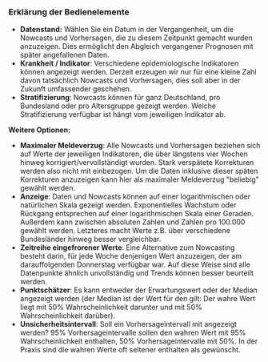 ### Erklärung der Bedienelemente

- **Datenstand:** Wählen Sie ein Datum in der Vergangenheit, um die Nowcasts und Vorhersagen, die zu diesem Zeitpunkt gemacht wurden anzuzeigen. Dies ermöglicht den Abgleich vergangener Prognosen mit später angefallenen Daten.
- **Krankheit / Indikator**: Verschiedene epidemiologische Indikatoren können angezeigt werden. Derzeit erzeugen wir nur für eine kleine Zahl davon tatsächlich Nowcasts und Vorhersagen, dies soll aber in der Zukunft umfassender geschehen.
- **Stratifizierung**: Nowcasts können für ganz Deutschland, pro Bundesland oder pro Altersgruppe gezeigt werden. Welche Stratifizierung verfügbar ist hängt vom jeweiligen Indikator ab.
<!---
- **Grafische Darstellung**: Nowcasts können auf zwei Arten dargestellt weren: Entweder in einem interaktiven Plot, in dem für ein Bundesland/eine Altersgruppe mehrere Modelle verglichen werden können; hier ist zoomen etc. möglich. Oder in einer Übersichtsansicht, in der für ein ausgewähltes Modell alle Bundesländer oder Altersgruppen gezeigt werden.
- **Zeige Übersichtstabelle**: Zeigt eine Übersichtabelle, in der für ein gewähltes Modell und Meldedatum die Nowcasts für alle Bundesländer oder Altersgruppen aufgeführt werden. Die Tabelle zeigt die 7-Tages-Inzidenz gemäß des aktuellsten Datenstandes und des Datenstandes basierend auf dem der Nowcast erstellt wurde, den Nowcast, den resultierenden Korrekturfaktor und die Veränderung zur Vorwoche gemäß des Nowcasts.
--->


**Weitere Optionen:**

- **Maximaler Meldeverzug**: Alle Nowcasts und Vorhersagen beziehen sich auf Werte der jeweiligen Indikatoren, die über längstens vier Wochen hinweg korrigiert/vervollständigt wurden. Stark verspätete Korrekturen werden also nicht mit einbezogen. Um die Daten inklusive dieser späten Korrekturen anzuzeigen kann hier als maximaler Meldeverzug "beliebig" gewählt werden.
- **Anzeige**: Daten und Nowcasts können auf einer logarithmischen oder natürlichen Skala gezeigt werden. Exponentielles Wachstum oder Rückgang entsprechen auf einer logarithmischen Skala einer Geraden. Außerdem kann zwischen absoluten Zahlen und Zahlen pro 100.000 gewählt werden. Letzteres macht Werte z.B. über verschiedene Bundesländer hinweg besser vergleichbar.
- **Zeitreihe eingefrorener Werte**: Eine Alternative zum Nowcasting besteht darin, für jede Woche denjenigen Wert anzuzeigen, der am darauffolgenden Donnerstag verfügbar war. Auf diese Weise sind alle Datenpunkte ähnlich unvollständig und Trends können besser beurteilt werden.
- **Punktschätzer**: Es kann entweder der Erwartungswert oder der Median angezeigt werden (der Median ist der Wert für den gilt: Der wahre Wert liegt mit 50% Wahrscheinlichkeit darunter und mit 50% Wahrscheinlichkeit darüber).
- **Unsicherheitsintervall**: Soll ein Vorhersageintervall mit angezeigt werden? 95% Vorhersageintervalle sollen den wahren Wert mit 95% Wahrscheinlichkeit enthalten, 50% Vorhersageintervalle mit 50%. In der Praxis sind die wahren Werte oft seltener enthalten als gewünscht.
<!---
- **Zeitreihe nach Erscheinen in RKI-Daten**: Eine Alternative zum Nowcast der Hospitalisierungsinzidenz nach Meldedatum (Datum, an dem der erste positive Test einer Person an das lokale Gesundheitsamt gemeldet wurde) ist es, Hospitalisierungszahlen nach ihrem Auftauchen im Datensatz des RKI zu aggregieren. Diese Zahlen ändern sich in den darauffolgenden Tagen nicht mehr, sodass Trends einfacher zu interpretieren sind.
- **Nachträglich erstellte Nowcasts zeigen**: Zu Forschungszwecken sammeln wir auch Nowcasts, die erst nachtröglich, aber basierend auf dem jeweiligen Datenstand erzeugt wurden. Um Verwechslung mit in Echtzeit produzierten Nowcasts zu vermeiden zeigen wir sie standardmäßig nicht an.
- **Einheitliche y-Achsenabschnitte in Übersicht**: Falls "Überblick für ein Modell" ausgewählt ist kann hier entschieden werden, ob für alle Plots in der Übersicht der selbe y-Achsenabschnitt verwendet werden soll. Dies erleichtert den Vergleich zwischen verschiedenen Gruppen, kann aber dazu führen, dass einzelne Plots schwer lesbar sind.
--->

